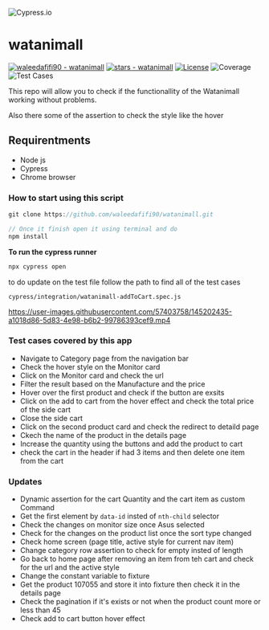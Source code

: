 ![Cypress.io](https://miro.medium.com/max/7200/1*Jkb_tsMBOvL6wQ8bzldu8Q.png)
# watanimall

[![waleedafifi90 - watanimall](https://img.shields.io/static/v1?label=waleedafifi90&message=watanimall&color=blue&logo=github)](https://github.com/waleedafifi90/watanimall "Go to GitHub repo") [![stars - watanimall](https://img.shields.io/github/stars/waleedafifi90/watanimall?style=social)](https://github.com/waleedafifi90/watanimall) [![License](https://img.shields.io/badge/License-MIT-blue)](#license) ![Coverage](https://img.shields.io/static/v1?label=Coverage&message=90%&color=green&logo=github-actions&logoColor=white)  ![Test Cases](https://img.shields.io/badge/Test-15-blue.svg?style=flat)


This repo will allow you to check if the functionallity of the Watanimall working without problems.

Also there some of the assertion to check the style like the hover

## Requirentments
- Node js
- Cypress
- Chrome browser
  
### How to start using this script
```javascript
git clone https://github.com/waleedafifi90/watanimall.git

// Once it finish open it using terminal and do
npm install
```

**To run the cypress runner**
```javascript
npx cypress open
```

to do update on the test file follow the path to find all of the test cases
```
cypress/integration/watanimall-addToCart.spec.js
```



https://user-images.githubusercontent.com/57403758/145202435-a1018d86-5d83-4e98-b6b2-99786393cef9.mp4




### Test cases covered by this app
- Navigate to Category page from the navigation bar
- Check the hover style on the Monitor card
- Click on the Monitor card and check the url
- Filter the result based on the Manufacture and the price
- Hover over the first product and check if the button are exsits
- Click on the add to cart from the hover effect and check the total price of the side cart
- Close the side cart
- Click on the second product card and check the redirect to detaild page
- Ckech the name of the product in the details page
- Increase the quantity using the buttons and add the product to cart
- check the cart in the header if had 3 items and then delete one item from the cart

### Updates
- Dynamic assertion for the cart Quantity and the cart item as custom Command
- Get the first element by `data-id` insted of `nth-child` selector
- Check the changes on monitor size once Asus selected
- Check for the changes on the product list once the sort type changed
- Check home screen (page title, active style for current nav item)
- Change category row assertion to check for empty insted of length
- Go back to home page after removing an item from teh cart and check for the url and the active style
- Change the constant variable to fixture
- Get the product 107055 and store it into fixture then check it in the details page
- Check the pagination if it's exists or not when the product count more or less than 45 
- Check add to cart button hover effect